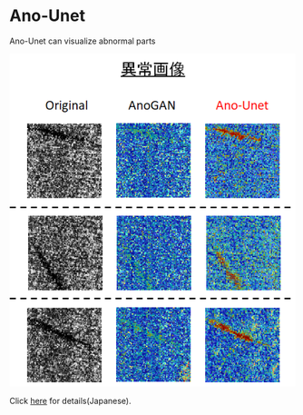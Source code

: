 # Ano-Unet
Ano-Unet can visualize abnormal parts

![fig1](https://github.com/shinmura0/Ano-Unet/blob/master/fig.png "fig1")

Click [here](https://qiita.com/shinmura0/items/a0f8cf8847bda24cc2b5) for details(Japanese).
